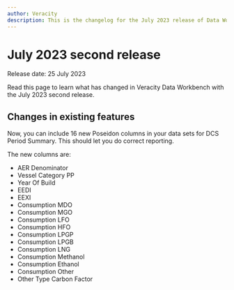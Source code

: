 ```yaml
---
author: Veracity
description: This is the changelog for the July 2023 release of Data Workbench.
---
```


# July 2023 second release

Release date: 25 July 2023

Read this page to learn what has changed in Veracity Data Workbench with the July 2023 second release.

## Changes in existing features

Now, you can include 16 new Poseidon columns in your data sets for DCS Period Summary. This should let you do correct reporting. 

The new columns are:
* AER Denominator
* Vessel Category PP
* Year Of Build
* EEDI
* EEXI
* Consumption MDO
* Consumption MGO
* Consumption LFO
* Consumption HFO
* Consumption LPGP
* Consumption LPGB
* Consumption LNG
* Consumption Methanol
* Consumption Ethanol
* Consumption Other
* Other Type Carbon Factor
